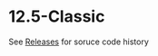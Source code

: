 # 12.5-Classic
See <a href="https://github.com/OpenSourcePFCLibraries/12.5-Classic/releases">Releases</a> for soruce code history
